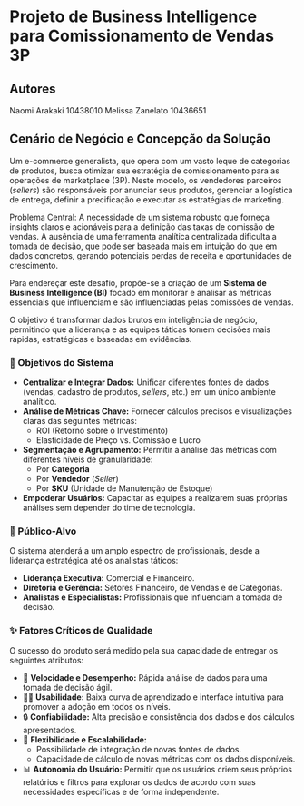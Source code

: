 # **Projeto de Business Intelligence para Comissionamento de Vendas 3P**


## Autores
Naomi Arakaki 10438010
Melissa Zanelato 10436651

## Cenário de Negócio e Concepção da Solução

Um e-commerce generalista, que opera com um vasto leque de categorias de produtos, busca otimizar sua estratégia de comissionamento para as operações de marketplace (3P). Neste modelo, os vendedores parceiros (*sellers*) são responsáveis por anunciar seus produtos, gerenciar a logística de entrega, definir a precificação e executar as estratégias de marketing.

Problema Central: A necessidade de um sistema robusto que forneça insights claros e acionáveis para a definição das taxas de comissão de vendas. A ausência de uma ferramenta analítica centralizada dificulta a tomada de decisão, que pode ser baseada mais em intuição do que em dados concretos, gerando potenciais perdas de receita e oportunidades de crescimento.

Para endereçar este desafio, propõe-se a criação de um **Sistema de Business Intelligence (BI)** focado em monitorar e analisar as métricas essenciais que influenciam e são influenciadas pelas comissões de vendas.

O objetivo é transformar dados brutos em inteligência de negócio, permitindo que a liderança e as equipes táticas tomem decisões mais rápidas, estratégicas e baseadas em evidências.

### 🎯 Objetivos do Sistema

* **Centralizar e Integrar Dados:** Unificar diferentes fontes de dados (vendas, cadastro de produtos, *sellers*, etc.) em um único ambiente analítico.
* **Análise de Métricas Chave:** Fornecer cálculos precisos e visualizações claras das seguintes métricas:
    * ROI (Retorno sobre o Investimento)
    * Elasticidade de Preço vs. Comissão e Lucro
* **Segmentação e Agrupamento:** Permitir a análise das métricas com diferentes níveis de granularidade:
    * Por **Categoria**
    * Por **Vendedor** (*Seller*)
    * Por **SKU** (Unidade de Manutenção de Estoque)
* **Empoderar Usuários:** Capacitar as equipes a realizarem suas próprias análises sem depender do time de tecnologia.

### 👥 Público-Alvo

O sistema atenderá a um amplo espectro de profissionais, desde a liderança estratégica até os analistas táticos:

* **Liderança Executiva:** Comercial e Financeiro.
* **Diretoria e Gerência:** Setores Financeiro, de Vendas e de Categorias.
* **Analistas e Especialistas:** Profissionais que influenciam a tomada de decisão.

### ✨ Fatores Críticos de Qualidade

O sucesso do produto será medido pela sua capacidade de entregar os seguintes atributos:

* 🚀 **Velocidade e Desempenho:** Rápida análise de dados para uma tomada de decisão ágil.
* 🧑‍💻 **Usabilidade:** Baixa curva de aprendizado e interface intuitiva para promover a adoção em todos os níveis.
* 🔒 **Confiabilidade:** Alta precisão e consistência dos dados e dos cálculos apresentados.
* 🔧 **Flexibilidade e Escalabilidade:**
    * Possibilidade de integração de novas fontes de dados.
    * Capacidade de cálculo de novas métricas com os dados disponíveis.
* 📊 **Autonomia do Usuário:** Permitir que os usuários criem seus próprios relatórios e filtros para explorar os dados de acordo com suas necessidades específicas e de forma independente.

